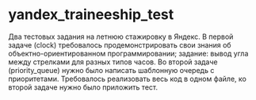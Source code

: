 # yandex_traineeship_test

Два тестовых задания на летнюю стажировку в Яндекс. В первой задаче (clock) требовалось продемонстрировать свои знания об объектно-ориентированном программировании; задание: вывод угла между стрелками для разных типов часов. Во второй задаче (priority_queue) нужно было написать шаблонную очередь с приоритетами. Требовалось реализовать весь код в одном файле, ко второй задаче нужно было приложить тест.
